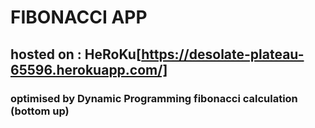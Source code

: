 # FIBONACCI APP

## hosted on : HeRoKu[https://desolate-plateau-65596.herokuapp.com/]

### optimised by Dynamic Programming fibonacci calculation (bottom up)

